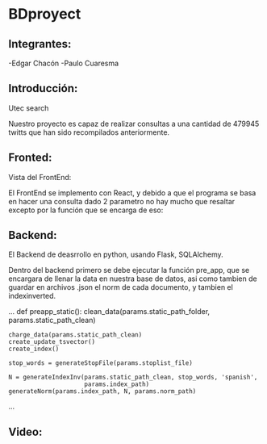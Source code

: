# BDproyect

## Integrantes:
-Edgar Chacón 
-Paulo Cuaresma

## Introducción:
Utec search

Nuestro proyecto es capaz de realizar consultas a una cantidad de 479945 twitts que han sido recompilados anteriormente.

## Fronted:
Vista del FrontEnd:

El FrontEnd se implemento con React, y debido a que el programa se basa en hacer una consulta dado 2 parametro no hay mucho que resaltar excepto por la función que se encarga de eso:




## Backend:
El Backend de deasrrollo en python, usando Flask, SQLAlchemy.

Dentro del backend primero se debe ejecutar la función pre_app, que se encargara de llenar la data en nuestra base de datos, asi como tambien de guardar en archivos .json el norm de cada documento, y tambien el indexinverted.

...
def preapp_static():
    clean_data(params.static_path_folder, params.static_path_clean)

    charge_data(params.static_path_clean)
    create_update_tsvector()
    create_index()

    stop_words = generateStopFile(params.stoplist_file)

    N = generateIndexInv(params.static_path_clean, stop_words, 'spanish',
                         params.index_path)
    generateNorm(params.index_path, N, params.norm_path)

...


## Video:
